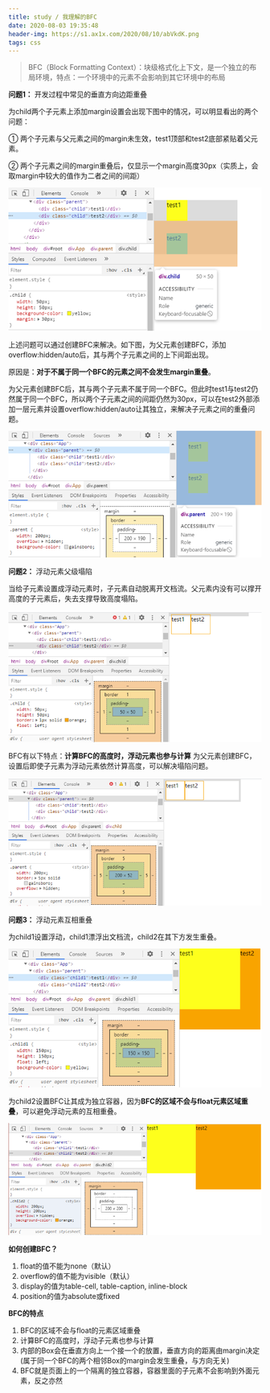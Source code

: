 ```yaml
---
title: study / 我理解的BFC
date: 2020-08-03 19:35:48
header-img: https://s1.ax1x.com/2020/08/10/abVkdK.png
tags: css
---
```


> BFC（Block Formatting Context）：块级格式化上下文，是一个独立的布局环境，特点：一个环境中的元素不会影响到其它环境中的布局

**问题1：** 开发过程中常见的垂直方向边距重叠

为child两个子元素上添加margin设置会出现下图中的情况，可以明显看出的两个问题：

① 两个子元素与父元素之间的margin未生效，test1顶部和test2底部紧贴着父元素。

② 两个子元素之间的margin重叠后，仅显示一个margin高度30px（实质上，会取margin中较大的值作为二者之间的间距）

![](200803-1/01.jpg)

上述问题可以通过创建BFC来解决。如下图，为父元素创建BFC，添加overflow:hidden/auto后，其与两个子元素之间的上下间距出现。

原因是：**对于不属于同一个BFC的元素之间不会发生margin重叠**。

为父元素创建BFC后，其与两个子元素不属于同一个BFC。但此时test1与test2仍然属于同一个BFC，所以两个子元素之间的间距仍然为30px，可以在test2外部添加一层元素并设置overflow:hidden/auto让其独立，来解决子元素之间的重叠问题。

![](200803-1/02.jpg)


**问题2：** 浮动元素父级塌陷

当给子元素设置成浮动元素时，子元素自动脱离开文档流。父元素内没有可以撑开高度的子元素后，失去支撑导致高度塌陷。

![](200803-1/03.jpg)

BFC有以下特点：**计算BFC的高度时，浮动元素也参与计算**
为父元素创建BFC，设置后即使子元素为浮动元素依然计算高度，可以解决塌陷问题。

![](200803-1/04.jpg)


**问题3：** 浮动元素互相重叠

为child1设置浮动，child1漂浮出文档流，child2在其下方发生重叠。

![](200803-1/05.jpg)

为child2设置BFC让其成为独立容器，因为**BFC的区域不会与float元素区域重叠**，可以避免浮动元素的互相重叠。

![](200803-1/06.jpg)


**如何创建BFC？**

1. float的值不能为none（默认）
2. overflow的值不能为visible（默认）
3. display的值为table-cell, table-caption, inline-block
4. position的值为absolute或fixed


**BFC的特点**

1. BFC的区域不会与float的元素区域重叠
2. 计算BFC的高度时，浮动子元素也参与计算
3. 内部的Box会在垂直方向上一个接一个的放置，垂直方向的距离由margin决定(属于同一个BFC的两个相邻Box的margin会发生重叠，与方向无关)
4. BFC就是页面上的一个隔离的独立容器，容器里面的子元素不会影响到外面元素，反之亦然
